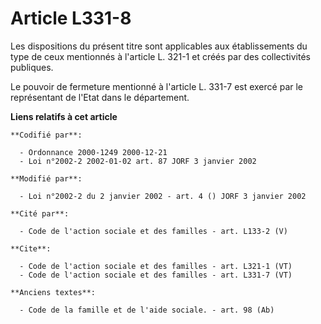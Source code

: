 # Article L331-8

Les dispositions du présent titre sont applicables aux établissements du type de ceux mentionnés à l'article L. 321-1 et
créés par des collectivités publiques. 

Le pouvoir de fermeture mentionné à l'article L. 331-7 est exercé par le représentant de l'Etat dans le département.

**Liens relatifs à cet article**

	**Codifié par**:

	  - Ordonnance 2000-1249 2000-12-21
	  - Loi n°2002-2 2002-01-02 art. 87 JORF 3 janvier 2002

	**Modifié par**:

	  - Loi n°2002-2 du 2 janvier 2002 - art. 4 () JORF 3 janvier 2002

	**Cité par**:

	  - Code de l'action sociale et des familles - art. L133-2 (V)

	**Cite**:

	  - Code de l'action sociale et des familles - art. L321-1 (VT)
	  - Code de l'action sociale et des familles - art. L331-7 (VT)

	**Anciens textes**:

	  - Code de la famille et de l'aide sociale. - art. 98 (Ab)
